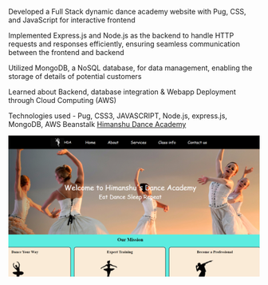 Developed a Full Stack dynamic dance academy website with Pug, CSS, and JavaScript for interactive frontend

Implemented Express.js and Node.js as the backend to handle HTTP requests and responses efficiently, ensuring seamless communication between the frontend and backend

Utilized MongoDB, a NoSQL database, for data management, enabling the storage of details of potential customers

Learned about Backend, database integration & Webapp Deployment through Cloud Computing (AWS)

Technologies used - Pug, CSS3, JAVASCRIPT, Node.js, express.js, MongoDB, AWS Beanstalk
[Himanshu Dance Academy](http://himanshudanceacademy-env.eba-qemd39q9.ap-south-1.elasticbeanstalk.com/)


![Image](https://github.com/astroboyhimanshu/BackendDanceWebsiteFinal/raw/main/Untitled%20design%20(10).png)
